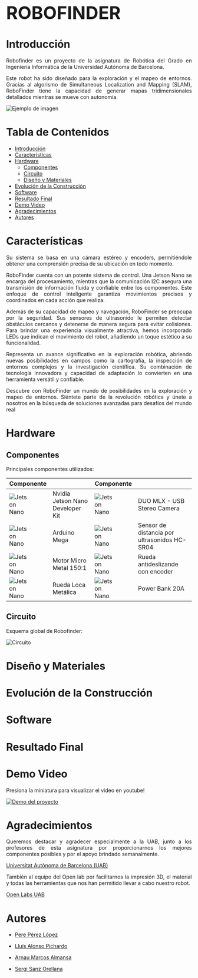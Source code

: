 <h1 style="font-size: 48px;">ROBOFINDER</h1>

# Introducción
<p align="justify">
Robofinder es un proyecto de la asignatura de Robótica del Grado en Ingeniería Informática de la Universidad Autónoma de Barcelona.
</p>

<p align="justify">
Este robot ha sido diseñado para la exploración y el mapeo de entornos. Gracias al algorismo de Simultaneous Localization and Mapping (SLAM), RoboFinder tiene la capacidad de generar mapas tridimensionales detallados mientras se mueve con autonomía. 
</p>


![Ejemplo de imagen](https://github.com/ArnauMarcosAlmansa/Robofinder/blob/master/Im%C3%A1genes%20para%20Readme/Imagen_robot.jpg)

# Tabla de Contenidos
- [Introducción](#introducción)
- [Características](#características)
- [Hardware](#hardware)
    - [Componentes](#componentes)
    - [Circuito](#circuito)
    - [Diseño y Materiales](#diseño-y-materiales)  
- [Evolución de la Construcción](#evolución-de-la-construcción)
- [Software](#software)
- [Resultado Final](#resultado-final)
- [Demo Video](#demo-video)
- [Agradecimientos](#agradecimientos)
- [Autores](#autores)


# Características

<p align="justify">
Su sistema se basa en una cámara estéreo y encoders, permitiéndole obtener una comprensión precisa de su ubicación en todo momento.
</p>

<p align="justify">
RoboFinder cuenta con un potente sistema de control. Una Jetson Nano se encarga del procesamiento, mientras que la comunicación I2C asegura una transmisión de información fluida y confiable entre los componentes. Este enfoque de control inteligente garantiza movimientos precisos y coordinados en cada acción que realiza.
</p>

<p align="justify">
Además de su capacidad de mapeo y navegación, RoboFinder se preocupa por la seguridad. Sus sensores de ultrasonido le permiten detectar obstáculos cercanos y detenerse de manera segura para evitar colisiones. Para brindar una experiencia visualmente atractiva, hemos incorporado LEDs que indican el movimiento del robot, añadiendo un toque estético a su funcionalidad.
</p>

<p align="justify">
Representa un avance significativo en la exploración robótica, abriendo nuevas posibilidades en campos como la cartografía, la inspección de entornos complejos y la investigación científica. Su combinación de tecnología innovadora y capacidad de adaptación lo convierten en una herramienta versátil y confiable.
</p>

<p align="justify">
Descubre con RoboFinder un mundo de posibilidades en la exploración y mapeo de entornos. Siéntete parte de la revolución robótica y únete a nosotros en la búsqueda de soluciones avanzadas para desafíos del mundo real
</p>



# Hardware
## Componentes
Principales componentes utilizados:

                                                                                               
 Componente                                  |                            | Componente                                   |                                |
|--------------------------------------------|----------------------------|--------------------------------------------|----------------------------|
| <div style="width: 50%; height: 50%;">![Jetson Nano](https://github.com/ArnauMarcosAlmansa/Robofinder/blob/master/Im%C3%A1genes%20para%20Readme/Jetson_Nano.png)</div>               | Nvidia Jetson Nano Developer Kit               | <div style="width: 50%; height: 50%;">![Jetson Nano](https://github.com/ArnauMarcosAlmansa/Robofinder/blob/master/Im%C3%A1genes%20para%20Readme/Camara%20duo.PNG)</div>               | DUO MLX - USB Stereo Camera            |
| <div style="width: 50%; height: 50%;">![Jetson Nano](https://github.com/ArnauMarcosAlmansa/Robofinder/blob/master/Im%C3%A1genes%20para%20Readme/mega.jpg)</div>               | Arduino Mega              | <div style="width: 50%; height: 50%;">![Jetson Nano](https://github.com/ArnauMarcosAlmansa/Robofinder/blob/master/Im%C3%A1genes%20para%20Readme/ULtrasonido.PNG)</div>             | Sensor de distancia por ultrasonidos HC-SR04            |
| <div style="width: 50%; height: 50%;">![Jetson Nano](https://github.com/ArnauMarcosAlmansa/Robofinder/blob/master/Im%C3%A1genes%20para%20Readme/motor.PNG)</div>              | Motor	Micro Metal 150:1            | <div style="width: 50%; height: 50%;">![Jetson Nano](https://github.com/ArnauMarcosAlmansa/Robofinder/blob/master/Im%C3%A1genes%20para%20Readme/rueda_con_encoder.PNG)</div>              | Rueda antideslizande con encoder            |
| <div style="width: 50%; height: 50%;">![Jetson Nano](https://github.com/ArnauMarcosAlmansa/Robofinder/blob/master/Im%C3%A1genes%20para%20Readme/rueda_loca.PNG)</div>| Rueda Loca Metálica| <div style="width: 50%; height: 50%;">![Jetson Nano](https://github.com/ArnauMarcosAlmansa/Robofinder/blob/master/Im%C3%A1genes%20para%20Readme/powerbanl.PNG)</div>| Power Bank 20A |





## Circuito
Esquema global de Robofinder:


![Circuito](https://github.com/ArnauMarcosAlmansa/Robofinder/blob/master/RoboFinder_esquem%C3%A1tico.png)

# Diseño y Materiales


# Evolución de la Construcción



# Software



# Resultado Final


# Demo Video
Presiona la miniatura para visualizar el video en youtube!


[![Demo del proyecto](https://github.com/ArnauMarcosAlmansa/Robofinder/blob/master/Im%C3%A1genes%20para%20Readme/Imagen_robot.jpg)](https://www.youtube.com/)



# Agradecimientos
<p align="justify">
Queremos destacar y agradecer especialmente a la UAB, junto a los profesores de esta asignatura por proporcionarnos los mejores componentes posibles y por el apoyo brindado semanalmente.
</p>

[Universitat Autònoma de Barcelona (UAB)](https://www.uab.cat/web/universitat-autonoma-de-barcelona-1345467954409.html)

<p align="justify">
También al equipo del Open lab por facilitarnos la impresión 3D, el material y todas las herramientas que nos han permitido llevar a cabo nuestro robot.
</p>

[Open Labs UAB](https://www.uab.cat/open-labs/)


# Autores
- [Pere Pérez López](https://github.com/Pachi23)

- [Lluís Alonso Pichardo](https://github.com/lluisalosnsop)

- [Arnau Marcos Almansa](https://github.com/ArnauMarcosAlmansa)

- [Sergi Sanz Orellana](https://github.com/sergisanzorellana)

